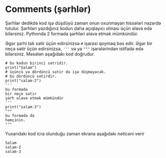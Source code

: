 # Comments (şərhlər)

Şərhlər dedikdə kod işə düşdüyü zaman onun oxunmayan hissələri nəzərdə tutulur. Şərhləri yazdığınız kodun daha açıqlayıcı olması üçün əlavə edə bilərsiniz. Pythonda 2 formada şərhləri əlavə etmək mümkündür.&#x20;

Əgər şərhi tək sətir üçün edirsinizsə `#` işarəsi qoymaq bəs edir. Əgər bir neçə sətir üçün edirsinizsə, `'''` və ya `"""` işarələrindən istifadə edə bilərsiniz. Məsələn aşağıdakı kod doğrudur.

```
# bu kodun birinci sətridir.
print("Salam")
# üçüncü və dördüncü sətir də işə düşməyəcək.
# bu dördüncü sətirdir.
print("salam-2")
''' 
bu formada
bir neçə sətir
şərh əlavə etmək mümkündür
'''
print("salam-3")
"""
bu formada da
həmçinin.
"""
```

Yuxarıdakı kod icra olunduğu zaman ekrana aşağıdakı nəticəni verir

```
Salam
salam-2
salam-3
```
